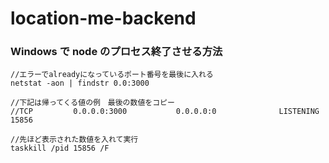 # location-me-backend

### Windows で node のプロセス終了させる方法

```
//エラーでalreadyになっているポート番号を最後に入れる
netstat -aon | findstr 0.0:3000

//下記は帰ってくる値の例　最後の数値をコピー
//TCP         0.0.0.0:3000           0.0.0.0:0              LISTENING       15856

```

```
//先ほど表示された数値を入れて実行
taskkill /pid 15856 /F
```
